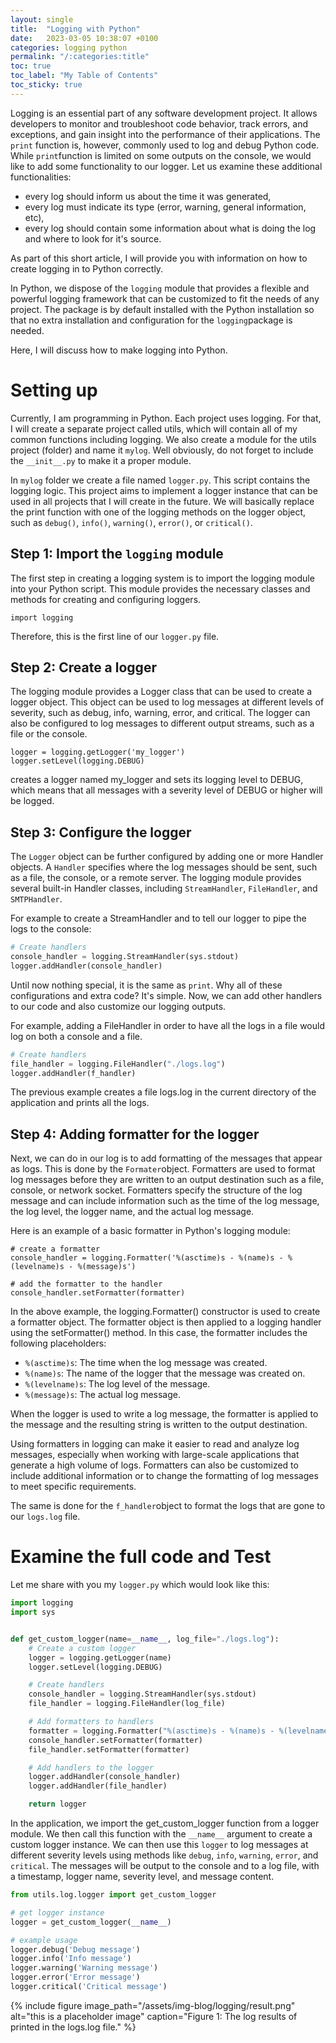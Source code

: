 ```yaml
---
layout: single
title:  "Logging with Python"
date:   2023-03-05 10:38:07 +0100
categories: logging python
permalink: "/:categories:title"
toc: true
toc_label: "My Table of Contents"
toc_sticky: true
---
```


Logging is an essential part of any software development project. It allows developers to monitor and troubleshoot code behavior, track errors, and exceptions, and gain insight into the performance of their applications. The ```print``` function is, however, commonly used to log and debug Python code. While ```print```function is limited on some outputs on the console, we would like to add some functionality to our logger. Let us examine these additional functionalities:

- every log should inform us about the time it was generated,
- every log must indicate its type (error, warning, general information, etc),
- every log should contain some information about what is doing the log and where to look for it's source.

As part of this short article, I will provide you with information on how to create logging in to Python correctly. 

In Python, we dispose of the ```logging``` module that provides a flexible and powerful logging framework that can be customized to fit the needs of any project. The package is by default installed with the Python installation so that no extra installation and configuration for the ```logging```package is needed.

Here, I will discuss how to make logging into Python.

# Setting up 

Currently, I am programming in Python. Each project uses logging. For that, I will create a separate project called utils, which will contain all of my common functions including logging. We also create a module for the utils project (folder) and name it ```mylog```. Well obviously, do not forget to include the ```__init__.py``` to make it a proper module.

In ```mylog``` folder we create a file named ```logger.py```. This script contains the logging logic. This project aims to implement a logger instance that can be used in all projects that I will create in the future. We will basically replace the print function with one of the logging methods on the logger object, such as ```debug()```, ```info()```, ```warning()```, ```error()```, or ```critical()```.

## Step 1:  Import the ```logging``` module

The first step in creating a logging system is to import the logging module into your Python script. This module provides the necessary classes and methods for creating and configuring loggers.

```
import logging
```

Therefore, this is the first line of our ```logger.py``` file.

## Step 2: Create a logger

The logging module provides a Logger class that can be used to create a logger object. This object can be used to log messages at different levels of severity, such as debug, info, warning, error, and critical. The logger can also be configured to log messages to different output streams, such as a file or the console.

```
logger = logging.getLogger('my_logger')
logger.setLevel(logging.DEBUG)
```

creates a logger named my_logger and sets its logging level to DEBUG, which means that all messages with a severity level of DEBUG or higher will be logged.


## Step 3: Configure the logger

The ```Logger``` object can be further configured by adding one or more Handler objects. A ```Handler``` specifies where the log messages should be sent, such as a file, the console, or a remote server. The logging module provides several built-in Handler classes, including ```StreamHandler```, ```FileHandler```, and ```SMTPHandler```.

For example to create a StreamHandler and to tell our logger to pipe the logs to the console:

```python
# Create handlers
console_handler = logging.StreamHandler(sys.stdout)
logger.addHandler(console_handler)
```

Until now nothing special, it is the same as ```print```. Why all of these configurations and extra code? It's simple. Now, we can add other handlers to our code and also customize our logging outputs.

For example, adding a FileHandler in order to have all the logs in a file would log on both a console and a file.

```python
# Create handlers
file_handler = logging.FileHandler("./logs.log")
logger.addHandler(f_handler)
```

The previous example creates a file logs.log in the current directory of the application and prints all the logs.

## Step 4: Adding formatter for the logger

Next, we can do in our log is to add formatting of the messages that appear as logs. This is done by the ```Formater```object. Formatters are used to format log messages before they are written to an output destination such as a file, console, or network socket. Formatters specify the structure of the log message and can include information such as the time of the log message, the log level, the logger name, and the actual log message.

Here is an example of a basic formatter in Python's logging module:

```
# create a formatter
console_handler = logging.Formatter('%(asctime)s - %(name)s - %(levelname)s - %(message)s')

# add the formatter to the handler
console_handler.setFormatter(formatter)
```

In the above example, the logging.Formatter() constructor is used to create a formatter object. The formatter object is then applied to a logging handler using the setFormatter() method. In this case, the formatter includes the following placeholders:

 - ```%(asctime)s```: The time when the log message was created.
 - ```%(name)s```: The name of the logger that the message was created on.
 - ```%(levelname)s```: The log level of the message.
 - ```%(message)s```: The actual log message.

When the logger is used to write a log message, the formatter is applied to the message and the resulting string is written to the output destination.

Using formatters in logging can make it easier to read and analyze log messages, especially when working with large-scale applications that generate a high volume of logs. Formatters can also be customized to include additional information or to change the formatting of log messages to meet specific requirements.

The same is done for the ```f_handler```object to format the logs that are gone to our ```logs.log``` file.

# Examine the full code and Test

Let me share with you my ```logger.py``` which would look like this:

```python
import logging
import sys


def get_custom_logger(name=__name__, log_file="./logs.log"):
    # Create a custom logger
    logger = logging.getLogger(name)
    logger.setLevel(logging.DEBUG)

    # Create handlers
    console_handler = logging.StreamHandler(sys.stdout)
    file_handler = logging.FileHandler(log_file)

    # Add formatters to handlers
    formatter = logging.Formatter("%(asctime)s - %(name)s - %(levelname)s - %(message)s")
    console_handler.setFormatter(formatter)
    file_handler.setFormatter(formatter)

    # Add handlers to the logger
    logger.addHandler(console_handler)
    logger.addHandler(file_handler)

    return logger
```

In the application, we import the get_custom_logger function from a logger module. We then call this function with the ```__name__``` argument to create a custom logger instance. We can then use this ```logger``` to log messages at different severity levels using methods like ```debug```, ```info```, ```warning```, ```error```, and ```critical```. The messages will be output to the console and to a log file, with a timestamp, logger name, severity level, and message content.

```python
from utils.log.logger import get_custom_logger

# get logger instance
logger = get_custom_logger(__name__)

# example usage
logger.debug('Debug message')
logger.info('Info message')
logger.warning('Warning message')
logger.error('Error message')
logger.critical('Critical message')
```

{% include figure image_path="/assets/img-blog/logging/result.png" alt="this is a placeholder image" caption="Figure 1: The log results of printed in the logs.log file." %}

